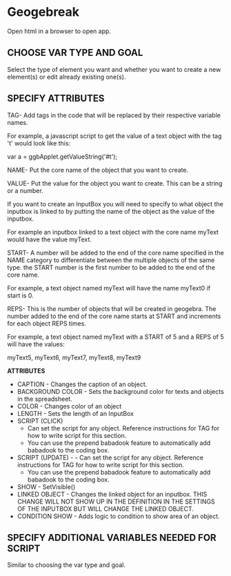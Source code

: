 # Geogebreak
Open html in a browser to open app.

## __CHOOSE VAR TYPE AND GOAL__

Select the type of element you want and whether you want to create a new element(s) or edit already existing one(s).

## __SPECIFY ATTRIBUTES__

TAG-
  Add tags in the code that will be replaced by their respective variable names. 

  For example, a javascript script to get the value of a text object with the tag 't' would look like this:

  var a = ggbApplet.getValueString('#t');

NAME-
  Put the core name of the object that you want to create.

VALUE-
  Put the value for the object you want to create. This can be a string or a number.

  If you want to create an InputBox you will need to specify to what object the inputbox is linked to by putting the name of the object as the value of the inputbox.

  For example an inputbox linked to a text object with the core name myText would have the value myText.

START-
  A number will be added to the end of the core name specified in the NAME category to differentiate between the multiple objects of the same type. the START number is the first number to be added to the end of the core name. 

  For example, a text object named myText will have the name myText0 if start is 0.

REPS-
  This is the number of objects that will be created in geogebra. The number added to the end of the core name starts at START and increments for each object REPS times. 

  For example, a text object named myText with a START of 5 and a REPS of 5 will have the values:

  myText5, myText6, myText7, myText8, myText9

__ATTRIBUTES__

  - CAPTION - Changes the caption of an object.
  - BACKGROUND COLOR - Sets the background color for texts and objects in the spreadsheet.
  - COLOR - Changes color of an object
  - LENGTH - Sets the length of an InputBox
  - SCRIPT (CLICK)
      - Can set the script for any object. Reference instructions for TAG for how to write script for this section.
      - You can use the prepend babadook feature to automatically add babadook to the coding box.
  - SCRIPT (UPDATE) - 
        - Can set the script for any object. Reference instructions for TAG for how to write script for this section.
      - You can use the prepend babadook feature to automatically add babadook to the coding box.
  - SHOW - SetVisible()
  - LINKED OBJECT - Changes the linked object for an inputbox. THIS CHANGE WILL NOT SHOW UP IN THE DEFINITION IN THE SETTINGS OF THE INPUTBOX BUT WILL CHANGE THE LINKED OBJECT.
  - CONDITION SHOW - Adds logic to condition to show area of an object.

## __SPECIFY ADDITIONAL VARIABLES NEEDED FOR SCRIPT__

Similar to choosing the var type and goal.

